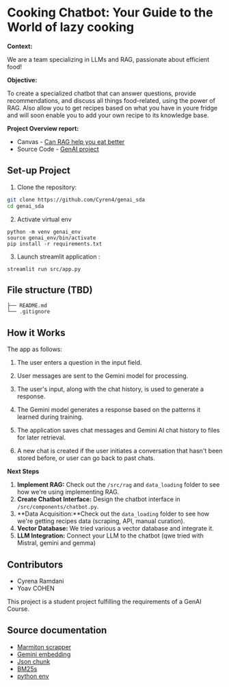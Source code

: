 # Cooking Chatbot: Your Guide to the World of lazy cooking

**Context:**

We are a team specializing in LLMs and RAG, passionate about efficient food!

**Objective:**

To create a specialized chatbot that can answer questions, provide recommendations, and discuss all things food-related, using the power of RAG.
Also allow you to get recipes based on what you have in youre fridge and will soon enable you to add your own recipe to its knowledge base. 

**Project Overview report:**
- Canvas - [Can RAG help you eat better](https://www.canva.com/design/DAGi3urCNRc/qY44G1L6n32EEHqqGp8YuA/edit?utm_content=DAGi3urCNRc&utm_campaign=designshare&utm_medium=link2&utm_source=sharebutton) 
- Source Code - [GenAI project](https://github.com/Cyren4/genai_sda) 

## Set-up Project 

1.  Clone the repository:

```bash
git clone https://github.com/Cyren4/genai_sda
cd genai_sda
```

2.  Activate virtual env
```shell
python -m venv genai_env
source genai_env/bin/activate
pip install -r requirements.txt

```

3.  Launch streamlit application : 
```
streamlit run src/app.py
```



## File structure (TBD)
```
├── README.md
└── .gitignore
```

## How it Works

The app as follows:

1. The user enters a question in the input field.

2. User messages are sent to the Gemini model for processing.

3. The user's input, along with the chat history, is used to generate a response.

4. The Gemini model generates a response based on the patterns it learned during training.

5. The application saves chat messages and Gemini AI chat history to files for later retrieval.

6. A new chat is created if the user initiates a conversation that hasn't been stored before, or user can go back to past chats.

**Next Steps**

1.  **Implement RAG:** Check out the `/src/rag` and `data_loading` folder to see how we're using implementing RAG.
2.  **Create Chatbot Interface:** Design the chatbot interface in `/src/components/chatbot.py`.
3.  **Data Acquisition:**Check out the `data_loading` folder to see how we're getting recipes data (scraping, API, manual curation).
4.  **Vector Database:** We tried various a vector database and integrate it.
5.  **LLM Integration:** Connect your LLM to the chatbot (qwe tried with Mistral, gemini and gemma)


## Contributors 
- Cyrena Ramdani
- Yoav COHEN


This project is a student project fulfilling the requirements of a GenAI Course.


## Source documentation

- [Marmiton scrapper](https://github.com/remaudcorentin-dev/python-marmiton/tree/master)
- [Gemini embedding](https://ai.google.dev/gemini-api/docs/models#text-embedding)
- [Json chunk](https://python.langchain.com/docs/how_to/recursive_json_splitter/)
- [BM25s](https://huggingface.co/blog/xhluca/bm25s)
- [python env](https://ithy.com/article/introduction-to-using-google-genai-library-18gdcoky#:~:text=Before%20you%20begin%2C%20ensure%20you,3.7%20or%20higher%20is%20required.)

